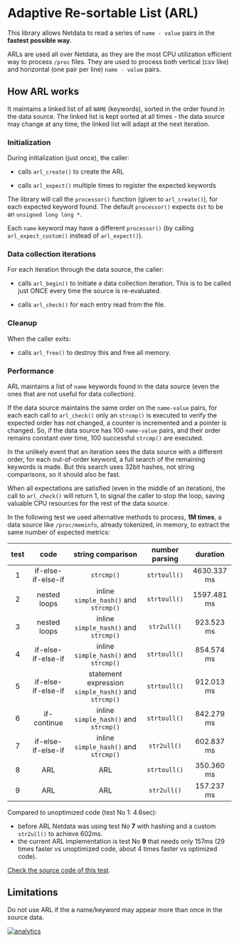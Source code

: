 <!--
---
title: "Adaptive Re-sortable List (ARL)"
custom_edit_url: https://github.com/netdata/netdata/edit/master/libnetdata/adaptive_resortable_list/README.md
---
-->

# Adaptive Re-sortable List (ARL)

This library allows Netdata to read a series of `name - value` pairs
in the **fastest possible way**.

ARLs are used all over Netdata, as they are the most
CPU utilization efficient way to process `/proc` files. They are used to
process both vertical (csv like) and horizontal (one pair per line) `name - value` pairs.

## How ARL works

It maintains a linked list of all `NAME` (keywords), sorted in the
order found in the data source. The linked list is kept
sorted at all times - the data source may change at any time, the
linked list will adapt at the next iteration.

### Initialization

During initialization (just once), the caller:

-   calls `arl_create()` to create the ARL

-   calls `arl_expect()` multiple times to register the expected keywords

The library will call the `processor()` function (given to
`arl_create()`), for each expected keyword found.
The default `processor()` expects `dst` to be an `unsigned long long *`.

Each `name` keyword may have a different `processor()` (by calling
`arl_expect_custom()` instead of `arl_expect()`).

### Data collection iterations

For each iteration through the data source, the caller:

-   calls `arl_begin()` to initiate a data collection iteration.
     This is to be called just ONCE every time the source is re-evaluated.

-   calls `arl_check()` for each entry read from the file.

### Cleanup

When the caller exits:

-   calls `arl_free()` to destroy this and free all memory.

### Performance

ARL maintains a list of `name` keywords found in the data source (even the ones
that are not useful for data collection).

If the data source maintains the same order on the `name-value` pairs, for each
each call to `arl_check()` only an `strcmp()` is executed to verify the
expected order has not changed, a counter is incremented and a pointer is changed.
So, if the data source has 100 `name-value` pairs, and their order remains constant
over time, 100 successful `strcmp()` are executed.

In the unlikely event that an iteration sees the data source with a different order,
for each out-of-order keyword, a full search of the remaining keywords is made. But
this search uses 32bit hashes, not string comparisons, so it should also be fast. 

When all expectations are satisfied (even in the middle of an iteration),
the call to `arl_check()` will return 1, to signal the caller to stop the loop,
saving valuable CPU resources for the rest of the data source. 

In the following test we used alternative methods to process, **1M times**,
a data source like `/proc/meminfo`, already tokenized, in memory,
to extract the same number of expected metrics:

|test|code|string comparison|number parsing|duration|
|:--:|:--:|:---------------:|:------------:|:------:|
|1|if-else-if-else-if|`strcmp()`|`strtoull()`|4630.337 ms|
|2|nested loops|inline `simple_hash()` and `strcmp()`|`strtoull()`|1597.481 ms|
|3|nested loops|inline `simple_hash()` and `strcmp()`|`str2ull()`|923.523 ms|
|4|if-else-if-else-if|inline `simple_hash()` and `strcmp()`|`strtoull()`|854.574 ms|
|5|if-else-if-else-if|statement expression `simple_hash()` and `strcmp()`|`strtoull()`|912.013 ms|
|6|if-continue|inline `simple_hash()` and `strcmp()`|`strtoull()`|842.279 ms|
|7|if-else-if-else-if|inline `simple_hash()` and `strcmp()`|`str2ull()`|602.837 ms|
|8|ARL|ARL|`strtoull()`|350.360 ms|
|9|ARL|ARL|`str2ull()`|157.237 ms|

Compared to unoptimized code (test No 1: 4.6sec):

-   before ARL Netdata was using test No **7** with hashing and a custom `str2ull()` to achieve 602ms.
-   the current ARL implementation is test No **9** that needs only 157ms (29 times faster vs unoptimized code, about 4 times faster vs optimized code).

[Check the source code of this test](../../tests/profile/benchmark-value-pairs.c).

## Limitations

Do not use ARL if the a name/keyword may appear more than once in the
source data. 

[![analytics](https://www.google-analytics.com/collect?v=1&aip=1&t=pageview&_s=1&ds=github&dr=https%3A%2F%2Fgithub.com%2Fnetdata%2Fnetdata&dl=https%3A%2F%2Fmy-netdata.io%2Fgithub%2Flibnetdata%2Fadaptive_resortable_list%2FREADME&_u=MAC~&cid=5792dfd7-8dc4-476b-af31-da2fdb9f93d2&tid=UA-64295674-3)](<>)
